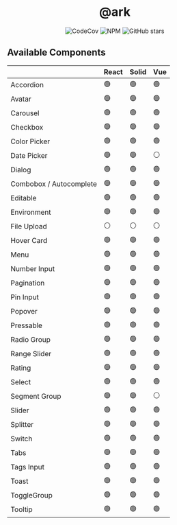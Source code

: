 <h1 align="center">@ark</h1>

<p align="center">
  <img alt="CodeCov" src="https://img.shields.io/codecov/c/gh/chakra-ui/ark?style=for-the-badge&token=O6BB59DHJ4"/>
   <img alt="NPM" src="https://img.shields.io/npm/l/@ark-ui/react-es6?style=for-the-badge">
  <img alt="GitHub stars" src="https://img.shields.io/github/stars/chakra-ui/ark?logo=github&style=for-the-badge">
</p>

## Available Components

|                         | React | Solid | Vue |
| ----------------------- | ----- | ----- | --- |
| Accordion               | 🟢    | 🟢    | 🟢  |
| Avatar                  | 🟢    | 🟢    | 🟢  |
| Carousel                | 🟢    | 🟢    | 🟢  |
| Checkbox                | 🟢    | 🟢    | 🟢  |
| Color Picker            | 🟢    | 🟢    | 🟢  |
| Date Picker             | 🟢    | 🟢    | ⚪  |
| Dialog                  | 🟢    | 🟢    | 🟢  |
| Combobox / Autocomplete | 🟢    | 🟢    | 🟢  |
| Editable                | 🟢    | 🟢    | 🟢  |
| Environment             | 🟢    | 🟢    | 🟢  |
| File Upload             | ⚪    | ⚪    | ⚪  |
| Hover Card              | 🟢    | 🟢    | 🟢  |
| Menu                    | 🟢    | 🟢    | 🟢  |
| Number Input            | 🟢    | 🟢    | 🟢  |
| Pagination              | 🟢    | 🟢    | 🟢  |
| Pin Input               | 🟢    | 🟢    | 🟢  |
| Popover                 | 🟢    | 🟢    | 🟢  |
| Pressable               | 🟢    | 🟢    | 🟢  |
| Radio Group             | 🟢    | 🟢    | 🟢  |
| Range Slider            | 🟢    | 🟢    | 🟢  |
| Rating                  | 🟢    | 🟢    | 🟢  |
| Select                  | 🟢    | 🟢    | 🟢  |
| Segment Group           | 🟢    | 🟢    | ⚪  |
| Slider                  | 🟢    | 🟢    | 🟢  |
| Splitter                | 🟢    | 🟢    | 🟢  |
| Switch                  | 🟢    | 🟢    | 🟢  |
| Tabs                    | 🟢    | 🟢    | 🟢  |
| Tags Input              | 🟢    | 🟢    | 🟢  |
| Toast                   | 🟢    | 🟢    | 🟢  |
| ToggleGroup             | 🟢    | 🟢    | 🟢  |
| Tooltip                 | 🟢    | 🟢    | 🟢  |
